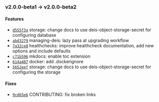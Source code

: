 ### v2.0.0-beta1 -> v2.0.0-beta2

#### Features

 - [`d555f3a`](https://github.com/deis/workflow/commit/d555f3a81cae17a7537766686c428a4358740e7a) storage: change docs to use deis-object-storage-secret for configuring database
 - [`abd3279`](https://github.com/deis/workflow/commit/abd32796e908f8b71629a373a8b5a05e198cf156) managing-deis: lazy pass at upgrading workflow
 - [`7a32ce8`](https://github.com/deis/workflow/commit/7a32ce826713980e13476c7b5e840635e350d09b) healthchecks: improve healthcheck documentation, add new options and include defaults
 - [`c71b596`](https://github.com/deis/workflow/commit/c71b596ab44bb26c7e1a84f13fb3bcb3050243c0) mkdocs: enable toc extension
 - [`614a487`](https://github.com/deis/workflow/commit/614a487936b41aea2f288bf656b9f5fa9eee7009) docker: add .dockerignore
 - [`5652eef`](https://github.com/deis/workflow/commit/5652eeff2643387f204eff93fadc34982a97b165) storage: change docs to use deis-object-storage-secret for configuring the storage

#### Fixes

 - [`9cd65e6`](https://github.com/deis/workflow/commit/9cd65e65972a98c515b28218f3e2d454206fb751) CONTRIBUTING: fix broken links
